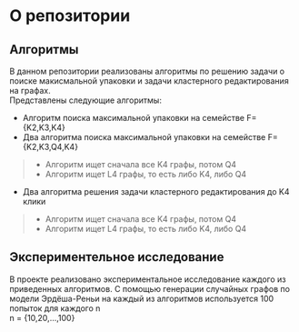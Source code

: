 О репозитории
=
Алгоритмы
-
В данном репозитории реализованы алгоритмы по решению задачи о поиске макисмальной упаковки и задачи кластерного редактирования на графах.\
Представлены следующие алгоритмы:
- Алгоритм поиска максимальной упаковки на семействе F={K2,K3,K4}
- Два алгоритма поиска максимальной упаковки на семействе F={K2,K3,Q4,K4}
> - Алгоритм ищет сначала все K4 графы, потом Q4
> - Алгоритм ищет L4 графы, то есть либо K4, либо Q4
- Два алгоритма решения задачи кластерного редактирования до K4 клики
> - Алгоритм ищет сначала все K4 графы, потом Q4
> - Алгоритм ищет L4 графы, то есть либо K4, либо Q4

Экспериментельное исследование
-
В проекте реализовано экспериментальное исследование каждого из приведенных алгоритмов. С помощью генерации случайных графов по модели Эрдёша-Реньи на каждый из алгоритмов используется 100 попыток для каждого n\
n = {10,20,...,100}
